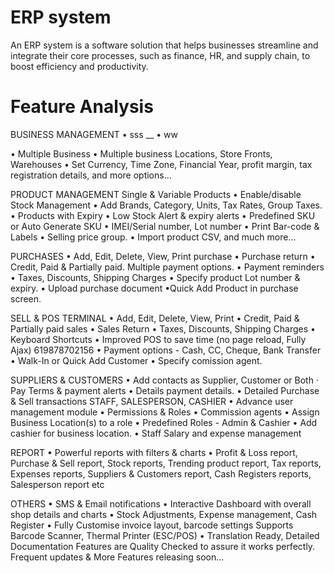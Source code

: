 # ERP system
An ERP system is a software solution that helps businesses streamline and integrate their core processes, such as finance, HR, and supply chain, to boost efficiency and productivity.

# Feature Analysis

BUSINESS MANAGEMENT
• sss __
• ww

• Multiple Business
• Multiple business Locations, Store Fronts, Warehouses
• Set Currency, Time Zone, Financial Year, profit margin, tax
registration details, and more options...

PRODUCT MANAGEMENT
Single & Variable Products
• Enable/disable Stock Management
• Add Brands, Category, Units, Tax Rates, Group Taxes.
• Products with Expiry
• Low Stock Alert & expiry alerts
• Predefined SKU or Auto Generate SKU
• IMEI/Serial number, Lot number
• Print Bar-code & Labels
• Selling price group.
• Import product CSV, and much more...

PURCHASES
• Add, Edit, Delete, View, Print purchase
• Purchase return
• Credit, Paid & Partially paid. Multiple payment options.
• Payment reminders
• Taxes, Discounts, Shipping Charges
• Specify product Lot number & expiry.
• Upload purchase document
•Quick Add Product in purchase screen.

SELL & POS TERMINAL
• Add, Edit, Delete, View, Print
• Credit, Paid & Partially paid sales
• Sales Return
• Taxes, Discounts, Shipping Charges
• Keyboard Shortcuts
• Improved POS to save time (no page
reload, Fully Ajax)
619878702156
• Payment options - Cash, CC, Cheque, Bank
Transfer
• Walk-In or Quick Add Customer
• Specify comission agent.

SUPPLIERS & CUSTOMERS
• Add contacts as Supplier, Customer or Both
⋅
Pay Terms & payment alerts
• Details payment details.
• Detailed Purchase & Sell transactions
STAFF, SALESPERSON, CASHIER
• Advance user management module
• Permissions & Roles
• Commission agents
• Assign Business Location(s) to a role
• Predefined Roles - Admin & Cashier
• Add cashier for business location.
• Staff Salary and expense management

REPORT
• Powerful reports with filters & charts
• Profit & Loss report, Purchase & Sell report, Stock reports,
Trending product report, Tax reports, Expenses reports,
Suppliers & Customers report, Cash Registers reports,
Salesperson report etc

OTHERS
• SMS & Email notifications
• Interactive Dashboard with overall shop details and charts
• Stock Adjustments, Expense management, Cash Register
• Fully Customise invoice layout, barcode settings
Supports Barcode Scanner, Thermal Printer (ESC/POS)
• Translation Ready, Detailed Documentation
Features are Quality Checked to assure it works perfectly.
Frequent updates & More Features releasing soon...
